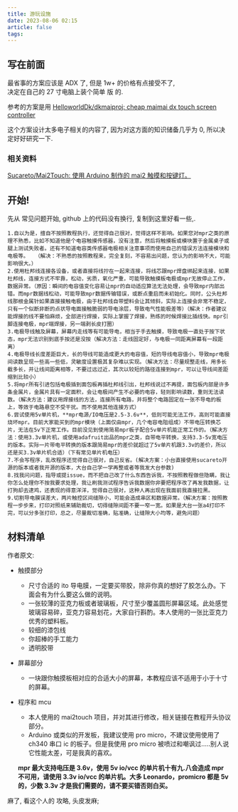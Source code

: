 ```yaml
---
title: 游玩设施
date: 2023-08-06 02:15
article: false
tags:
---
```


## 写在前面

最省事的方案应该是 ADX 了, 但是 1w+ 的价格有点接受不了,  
决定在自己的 27 寸电脑上装个简单 版 的.

参考的方案是用 [HelloworldDk/dkmaiproj: cheap maimai dx touch screen controller](https://github.com/HelloworldDk/dkmaiproj)

这个方案设计太多电子相关的内容了, 因为对这方面的知识储备几乎为 0, 所以决定好好研究一下.

### 相关资料

[Sucareto/Mai2Touch: 使用 Arduino 制作的 mai2 触摸和按键灯。](https://github.com/Sucareto/Mai2Touch)

## 开始!

先从 常见问题开始, github 上的代码没有换行, 复制到这里好看一些,.

```
1.自以为是，擅自不按照教程执行，还觉得自己很对，觉得这样不影响。如果您对mpr之类的原理不熟悉，比如不知道他是个电容触摸传感器，没有注意，然后将触摸板或模块置于金属桌子或腿上测试失败者。还有不知道电容类传感器电极相关注意事项而使用自己的错误方法连接模块和电极等。  （解决：不熟悉的按照教程来，完全复刻，不容易出问题，您认为的影响不大，可能影响很大。）    
2.使用杜邦线连接各设备，或者直接将线拧在一起来连接，将线芯跟mpr焊盘绑起来连接，如果杜邦线，连接方式不牢靠，松动，劣质，氧化严重，可能导致触摸板电极或mpr无故停止工作，数据异常。（原因：瞬间的电容值变化容易让mpr的自动适应算法无法处理，会导致mpr内部出错。而mpr数据线松动，可能导致mpr数据传输错误，或断点重启而未初始化。同时，公头杜邦线那根金属针如果直接接触电极，由于杜邦线自带塑料会让其倾斜，实际上连接会非常不稳定，只有一个似断非断的点状导电面接触脆弱的导电涂层，导致电气性能极差等）（解决：作者建议能焊接的线不要怕麻烦，全部进行焊接，实际上掌握了焊接，熟练的时候焊接比插线快。mpr引脚连接电极，mpr端焊接，另一端剥长皮打圈）  
3.电极导线触及屏幕，屏幕内走线等有可能导电，相当于手去触摸，导致电极一直处于按下状态，mpr无法识别到底手按还是没按（解决方法：走线固定好，与电极一同距离屏幕有一段距离）  
4.电极导线长度差距巨大，长的导线可能造成更大的电容值，短的导线电容值小，导致mpr电极间读数呈现一些高一些低，灵敏度设置极其复杂难以实现。（解决方法：尽量规整走线，用多长截多长，并让线间距离相等，不要过远过近，其次以较短的路径连接到mpr，可以让导线间差距缩到比较小）  
5.将mpr所有引进包括电极插到面包板再插杜邦线引出，杜邦线说过不再提，面包板内部是许多条金属片，金属片具有一定面积，会让电极间产生不必要的电容，轻则影响读数，重则无法读数。（解决方法：建议用焊接线的方法，连接所有电路，并将整个电路固定在一张不导电的板上，等效于电路悬空不受干扰。而不使用其他连接方式）  
6.尝试使用5v单片机，**mpr电源/IO电压是2.5-3.6v**，低则可能无法工作，高则可能直接烧坏mpr。目前大家能买到的mpr模块（上面仅由mpr，几个电容电阻组成）不带电压转换芯片，无法在5v下正常工作。目前没见到使用简易mpr板子配合5v单片机能正常工作的。（解决方法：使用3.3v单片机，或使用adafruit出品的mpr之类，自带电平转换，支持3.3-5v宽电压的版本。实际一片带电平转换的版本跟简易mpr的差价就超过了5v单片机跟3.3v的差价，所以还是买3.3v单片机合适）（下有常见单片机电压）   
7.不会写程序，乱改程序还觉得自己很对，自己反省。(解决方案：小台直接使用sucareto开源的版本或者我开源的版本，大台自己学一学再整或者等我发大台参数)   
8.找我问问题，指导或提issue，而不把自己改了什么东西告诉我，不按照教程做但隐瞒，我让你怎么处理你不按我要求处理，我让刷我测试程序告诉我数据你非要把程序改了再发我数据，让打狗却去逮鸡，还表现的得意洋洋，觉得自己很对，这种人再出现在我面前我直接拉黑。
9.切割导电膜误差大，两片触控区间缝隙小，可能会造成串区和数据异常。（解决方案：按照教程一步步来，打印对照纸来辅助裁切，切得缝隙间距不要一窄一宽。如果是大台一张a4打印不完，可以分多张打印，总之，尽量裁切准确，贴准确，让缝隙大小均等，避免问题）
```

## 材料清单

作者原文:

- 触摸部分
	
	- 尺寸合适的 ito 导电膜，一定要买带胶，除非你真的想好了胶怎么办。下面会有为什么要这么做的说明。
	- 一张较薄的亚克力板或者玻璃板，尺寸至少覆盖圆形屏幕区域。此处感觉玻璃容易碎，亚克力容易划花，大家自行斟酌。本人使用的一张比亚克力优秀的塑料板。
	- 较细的漆包线
	- 你超棒的手工能力
	- 透明胶带
- 屏幕部分
	
	- 一块跟你触摸板相对应的合适大小的屏幕，本教程应该不适用于小于十寸的屏幕。
- 程序和 mcu
	
	- 本人使用的 mai2touch 项目，并对其进行修改，相关链接在教程开头协议部分。
	- Arduino 或类似的开发板，我建议使用 pro micro，不建议使用使用了 ch340 串口 ic 的板子。但是我使用 pro micro 被喷过和嘲讽过.....别人说它性能太差，可是我真的喜欢。

	**mpr 最大支持电压是 3.6v，使用 5v io/vcc 的单片机十有九.八会造成 mpr 不可用，请使用 3.3v io/vcc 的单片机。大多 Leonardo，promicro 都是 5v 的，少数 3.3v 才是我们需要的，请不要买错否则白买。**

麻了, 看这个人的 攻略, 头皮发麻;
